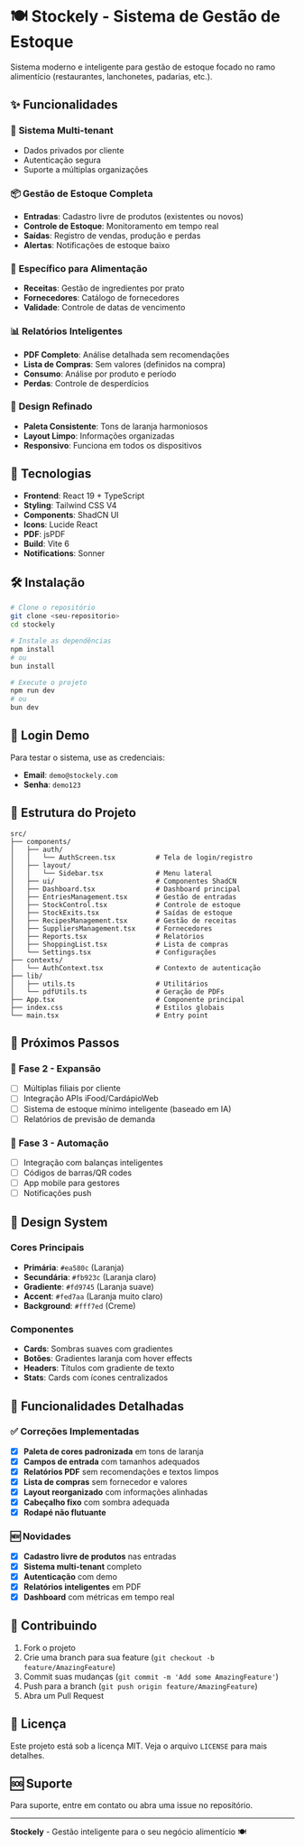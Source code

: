 # 🍽️ Stockely - Sistema de Gestão de Estoque

Sistema moderno e inteligente para gestão de estoque focado no ramo alimentício (restaurantes, lanchonetes, padarias, etc.).

## ✨ Funcionalidades

### 🔐 **Sistema Multi-tenant**
- Dados privados por cliente
- Autenticação segura
- Suporte a múltiplas organizações

### 📦 **Gestão de Estoque Completa**
- **Entradas**: Cadastro livre de produtos (existentes ou novos)
- **Controle de Estoque**: Monitoramento em tempo real
- **Saídas**: Registro de vendas, produção e perdas
- **Alertas**: Notificações de estoque baixo

### 🍳 **Específico para Alimentação**
- **Receitas**: Gestão de ingredientes por prato
- **Fornecedores**: Catálogo de fornecedores
- **Validade**: Controle de datas de vencimento

### 📊 **Relatórios Inteligentes**
- **PDF Completo**: Análise detalhada sem recomendações
- **Lista de Compras**: Sem valores (definidos na compra)
- **Consumo**: Análise por produto e período
- **Perdas**: Controle de desperdícios

### 🎨 **Design Refinado**
- **Paleta Consistente**: Tons de laranja harmoniosos
- **Layout Limpo**: Informações organizadas
- **Responsivo**: Funciona em todos os dispositivos

## 🚀 Tecnologias

- **Frontend**: React 19 + TypeScript
- **Styling**: Tailwind CSS V4
- **Components**: ShadCN UI
- **Icons**: Lucide React
- **PDF**: jsPDF
- **Build**: Vite 6
- **Notifications**: Sonner

## 🛠️ Instalação

```bash
# Clone o repositório
git clone <seu-repositorio>
cd stockely

# Instale as dependências
npm install
# ou
bun install

# Execute o projeto
npm run dev
# ou
bun dev
```

## 🔑 Login Demo

Para testar o sistema, use as credenciais:

- **Email**: `demo@stockely.com`
- **Senha**: `demo123`

## 📁 Estrutura do Projeto

```
src/
├── components/
│   ├── auth/
│   │   └── AuthScreen.tsx          # Tela de login/registro
│   ├── layout/
│   │   └── Sidebar.tsx             # Menu lateral
│   ├── ui/                         # Componentes ShadCN
│   ├── Dashboard.tsx               # Dashboard principal
│   ├── EntriesManagement.tsx       # Gestão de entradas
│   ├── StockControl.tsx            # Controle de estoque
│   ├── StockExits.tsx              # Saídas de estoque
│   ├── RecipesManagement.tsx       # Gestão de receitas
│   ├── SuppliersManagement.tsx     # Fornecedores
│   ├── Reports.tsx                 # Relatórios
│   ├── ShoppingList.tsx            # Lista de compras
│   └── Settings.tsx                # Configurações
├── contexts/
│   └── AuthContext.tsx             # Contexto de autenticação
├── lib/
│   ├── utils.ts                    # Utilitários
│   └── pdfUtils.ts                 # Geração de PDFs
├── App.tsx                         # Componente principal
├── index.css                       # Estilos globais
└── main.tsx                        # Entry point
```

## 🎯 Próximos Passos

### 🔄 **Fase 2 - Expansão**
- [ ] Múltiplas filiais por cliente
- [ ] Integração APIs iFood/CardápioWeb
- [ ] Sistema de estoque mínimo inteligente (baseado em IA)
- [ ] Relatórios de previsão de demanda

### 🔄 **Fase 3 - Automação**
- [ ] Integração com balanças inteligentes
- [ ] Códigos de barras/QR codes
- [ ] App mobile para gestores
- [ ] Notificações push

## 🎨 Design System

### Cores Principais
- **Primária**: `#ea580c` (Laranja)
- **Secundária**: `#fb923c` (Laranja claro)
- **Gradiente**: `#fd9745` (Laranja suave)
- **Accent**: `#fed7aa` (Laranja muito claro)
- **Background**: `#fff7ed` (Creme)

### Componentes
- **Cards**: Sombras suaves com gradientes
- **Botões**: Gradientes laranja com hover effects
- **Headers**: Títulos com gradiente de texto
- **Stats**: Cards com ícones centralizados

## 📝 Funcionalidades Detalhadas

### ✅ **Correções Implementadas**
- [x] **Paleta de cores padronizada** em tons de laranja
- [x] **Campos de entrada** com tamanhos adequados
- [x] **Relatórios PDF** sem recomendações e textos limpos
- [x] **Lista de compras** sem fornecedor e valores
- [x] **Layout reorganizado** com informações alinhadas
- [x] **Cabeçalho fixo** com sombra adequada
- [x] **Rodapé não flutuante**

### 🆕 **Novidades**
- [x] **Cadastro livre de produtos** nas entradas
- [x] **Sistema multi-tenant** completo
- [x] **Autenticação** com demo
- [x] **Relatórios inteligentes** em PDF
- [x] **Dashboard** com métricas em tempo real

## 🤝 Contribuindo

1. Fork o projeto
2. Crie uma branch para sua feature (`git checkout -b feature/AmazingFeature`)
3. Commit suas mudanças (`git commit -m 'Add some AmazingFeature'`)
4. Push para a branch (`git push origin feature/AmazingFeature`)
5. Abra um Pull Request

## 📄 Licença

Este projeto está sob a licença MIT. Veja o arquivo `LICENSE` para mais detalhes.

## 🆘 Suporte

Para suporte, entre em contato ou abra uma issue no repositório.

---

**Stockely** - Gestão inteligente para o seu negócio alimentício 🍽️